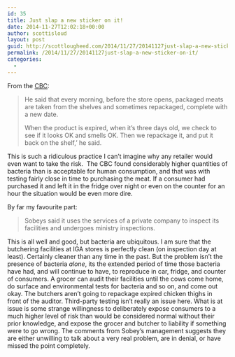 ```yaml
---
id: 35
title: Just slap a new sticker on it!
date: 2014-11-27T12:02:18+00:00
author: scottisloud
layout: post
guid: http://scottlougheed.com/2014/11/27/20141127just-slap-a-new-sticker-on-it/
permalink: /2014/11/27/20141127just-slap-a-new-sticker-on-it/
categories:
  - 
---
```

From the <a target="_blank" href="http://www.cbc.ca/news/canada/montreal/grocery-stores-caught-cheating-on-packaging-dates-of-meat-and-poultry-1.2851437?cmp=rss">CBC</a>:

>He said that every morning, before the store opens, packaged meats are taken from the shelves and sometimes repackaged, complete with a new date.
>
> When the product is expired, when it’s three days old, we check to see if it looks OK and smells OK. Then we repackage it, and put it back on the shelf,’ he said.

This is such a ridiculous practice I can&#8217;t imagine why any retailer would even want to take the risk. &nbsp;The CBC found considerably higher quantities of bacteria than is acceptable for human consumption, and that was with testing fairly close in time to purchasing the meat. If a consumer had purchased it and left it in the fridge over night or even on the counter for an hour the situation would be even more dire.&nbsp;

By far my favourite part:

> Sobeys said it uses the services of a private company to inspect its facilities and undergoes ministry inspections.

This is all well and good, but bacteria are ubiquitous. I am sure that the butchering facilities at IGA stores is perfectly clean (on inspection day at least). Certainly cleaner than any time in the past. But the problem isn&#8217;t the presence of bacteria&nbsp;_alone_, its the extended period of time those bacteria have had, and will continue to have, to reproduce in car, fridge, and counter of consumers. A grocer&nbsp;can audit their facilities until the cows come home, do surface and environmental tests for bacteria and so on, and come out okay. The butchers aren&#8217;t going to repackage expired chicken thighs in front of the auditor.&nbsp;Third-party testing isn&#8217;t really an issue here. What is at issue is some strange willingness to deliberately expose consumers to a much higher level of risk than would be considered normal without their prior knowledge, and expose the grocer and butcher to liability if something were to go wrong. The comments from Sobey&#8217;s management suggests they are either unwilling to talk about a very real problem, are in denial, or have missed the point completely.&nbsp;
